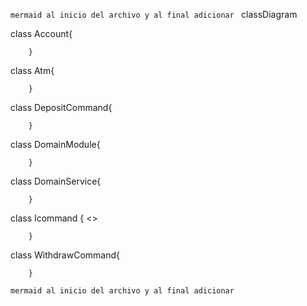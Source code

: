 ```mermaid al inicio del archivo y al final adicionar ```
classDiagram


class Account{
            
            
        }
class Atm{
            
            
        }
class DepositCommand{
            
            
        }
class DomainModule{
            
            
        }
class DomainService{
            
            
        }
class Icommand {
            <<interface>>
            
            
        }
class WithdrawCommand{
            
            
        }
```mermaid al inicio del archivo y al final adicionar ```